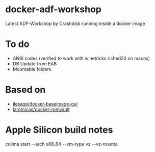 # docker-adf-workshop
Latest ADF-Workshop by Crashdisk running inside a docker image

# To do
* ANSI codes (verified to work with winetricks riched20 on macos)
* DB Update from EAB
* Mountable folders

# Based on
* [jlesage/docker-baseimage-gui](https://github.com/jlesage/docker-baseimage-gui/)
* [laromicas/docker-romvault](https://github.com/laromicas/docker-romvault/)

# Apple Silicon build notes
colima start --arch x86_64 --vm-type vz --vz-rosetta